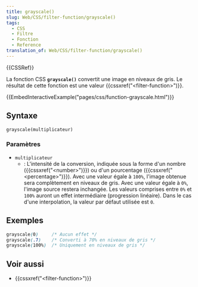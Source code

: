 ```yaml
---
title: grayscale()
slug: Web/CSS/filter-function/grayscale()
tags:
  - CSS
  - Filtre
  - Fonction
  - Reference
translation_of: Web/CSS/filter-function/grayscale()
---
```

{{CSSRef}}

La fonction CSS **`grayscale()`** convertit une image en niveaux de gris. Le résultat de cette fonction est une valeur {{cssxref("&lt;filter-function&gt;")}}.

{{EmbedInteractiveExample("pages/css/function-grayscale.html")}}

## Syntaxe

    grayscale(multiplicateur)

### Paramètres

- `multiplicateur`
  - : L'intensité de la conversion, indiquée sous la forme d'un nombre ({{cssxref("&lt;number&gt;")}}) ou d'un pourcentage ({{cssxref("&lt;percentage&gt;")}}). Avec une valeur égale à `100%`, l'image obtenue sera complètement en niveaux de gris. Avec une valeur égale à `0%`, l'image source restera inchangée. Les valeurs comprises entre `0%` et `100%` auront un effet intermédiaire (progression linéaire). Dans le cas d'une interpolation, la valeur par défaut utilisée est `0`.

## Exemples

```css
grayscale(0)     /* Aucun effet */
grayscale(.7)    /* Converti à 70% en niveaux de gris */
grayscale(100%)  /* Uniquement en niveaux de gris */
```

## Voir aussi

- {{cssxref("&lt;filter-function&gt;")}}
